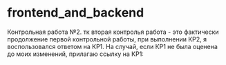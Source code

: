 # frontend_and_backend
Контрольная работа №2. тк вторая контролья работа - это фактически продолжение первой контрольной работы, при выполнении КР2, я воспользовался ответом на КР1. На случай, если КР1 не была оценена до моих изменений, прилагаю ссылку на КР1: 
